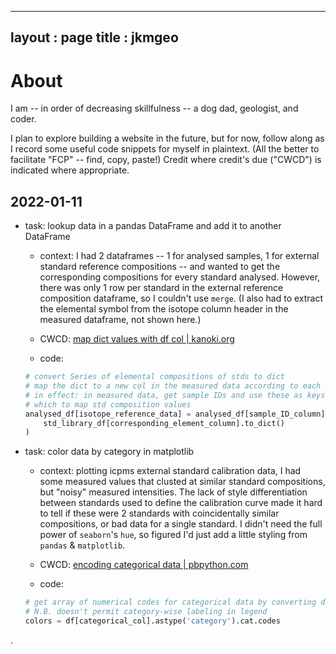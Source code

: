<!-- optional: Jekyll formatting header -->
---
layout : page
title : jkmgeo
---

# About
I am -- in order of decreasing skillfulness -- a dog dad, geologist, and coder.


I plan to explore building a website in the future, but for now, follow along as I record some useful code snippets for myself in plaintext. (All the better to facilitate "FCP" -- find, copy, paste!) Credit where credit's due ("CWCD") is indicated where appropriate.


## 2022-01-11

- task: lookup data in a pandas DataFrame and add it to another DataFrame

    - context: I had 2 dataframes -- 1 for analysed samples, 1 for external standard reference compositions -- and wanted to get the corresponding compositions for every standard analysed. However, there was only 1 row per standard in the external reference composition dataframe, so I couldn't use `merge`. (I also had to extract the elemental symbol from the isotope column header in the measured dataframe, not shown here.)

    - CWCD: [map dict values with df col | kanoki.org](https://kanoki.org/2019/04/06/pandas-map-dictionary-values-with-dataframe-columns/)

    - code:
    ```python
    # convert Series of elemental compositions of stds to dict
    # map the dict to a new col in the measured data according to each std's ID
    # in effect: in measured data, get sample IDs and use these as keys on 
    # which to map std composition values
    analysed_df[isotope_reference_data] = analysed_df[sample_ID_column].map(
        std_library_df[corresponding_element_column].to_dict()
    )
    ```

- task: color data by category in matplotlib

    - context: plotting icpms external standard calibration data, I had some measured values that clusted at similar standard compositions, but "noisy" measured intensities. The lack of style differentiation between standards used to define the calibration curve made it hard to tell if these were 2 standards with coincidentally similar compositions, or bad data for a single standard. I didn't need the full power of `seaborn`'s `hue`, so figured I'd just add a little styling from `pandas` & `matplotlib`.

    - CWCD: [encoding categorical data | pbpython.com](https://pbpython.com/categorical-encoding.html)

    - code:
    ```python
    # get array of numerical codes for categorical data by converting dtype
    # N.B. doesn't permit category-wise labeling in legend
    colors = df[categorical_col].astype('category').cat.codes
    ```
.
